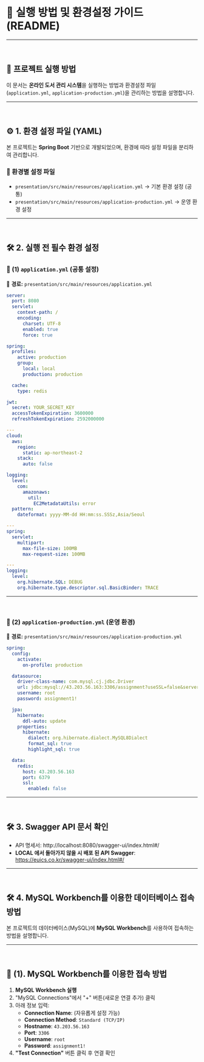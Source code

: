# 📝 실행 방법 및 환경설정 가이드 (README)

---
<br>

## 📌 프로젝트 실행 방법

이 문서는 **온라인 도서 관리 시스템**을 실행하는 방법과 환경설정 파일(`application.yml`, `application-production.yml`)을 관리하는 방법을 설명합니다.

---
<br>

## ⚙️ 1. 환경 설정 파일 (YAML)
본 프로젝트는 **Spring Boot** 기반으로 개발되었으며, 환경에 따라 설정 파일을 분리하여 관리합니다.

### 🔹 환경별 설정 파일
- `presentation/src/main/resources/application.yml` → 기본 환경 설정 (공통)
- `presentation/src/main/resources/application-production.yml` → 운영 환경 설정

---
<br>

## 🛠 2. 실행 전 필수 환경 설정

### 📌 (1) `application.yml` (공통 설정)
📍 **경로:** `presentation/src/main/resources/application.yml`

```yaml
server:
  port: 8080
  servlet:
    context-path: /
    encoding:
      charset: UTF-8
      enabled: true
      force: true

spring:
  profiles:
    active: production
    group:
      local: local
      production: production

  cache:
    type: redis

jwt:
  secret: YOUR_SECRET_KEY
  accessTokenExpiration: 3600000
  refreshTokenExpiration: 2592000000

---
cloud:
  aws:
    region:
      static: ap-northeast-2
    stack:
      auto: false

logging:
  level:
    com:
      amazonaws:
        util:
          EC2MetadataUtils: error
  pattern:
    dateformat: yyyy-MM-dd HH:mm:ss.SSSz,Asia/Seoul

---
spring:
  servlet:
    multipart:
      max-file-size: 100MB
      max-request-size: 100MB

---
logging:
  level:
    org.hibernate.SQL: DEBUG
    org.hibernate.type.descriptor.sql.BasicBinder: TRACE
```

---
<br>

### 📌 (2) `application-production.yml` (운영 환경)
📍 **경로:** `presentation/src/main/resources/application-production.yml`

```yaml
spring:
  config:
    activate:
      on-profile: production

  datasource:
    driver-class-name: com.mysql.cj.jdbc.Driver
    url: jdbc:mysql://43.203.56.163:3306/assignment?useSSL=false&serverTimezone=Asia/Seoul&characterEncoding=UTF-8&allowPublicKeyRetrieval=true&
    username: root
    password: assignment1!

  jpa:
    hibernate:
      ddl-auto: update
    properties:
      hibernate:
        dialect: org.hibernate.dialect.MySQL8Dialect
        format_sql: true
        highlight_sql: true

  data:
    redis:
      host: 43.203.56.163
      port: 6379
      ssl:
        enabled: false
```

---
<br>

## 🛠 3. Swagger API 문서 확인
- API 명세서: http://localhost:8080/swagger-ui/index.html#/
- **LOCAL 에서 돌아가지 않을 시 배포 된 API Swagger**: https://euics.co.kr/swagger-ui/index.html#/
---
<br>

## 🛠 4. MySQL Workbench를 이용한 데이터베이스 접속 방법

본 프로젝트의 데이터베이스(MySQL)에 **MySQL Workbench**를 사용하여 접속하는 방법을 설명합니다.

---
<br>


## 📌 (1). MySQL Workbench를 이용한 접속 방법

1. **MySQL Workbench 실행**
2. "MySQL Connections"에서 "+" 버튼(새로운 연결 추가) 클릭
3. 아래 정보 입력:
   - **Connection Name**: (자유롭게 설정 가능)
   - **Connection Method**: `Standard (TCP/IP)`
   - **Hostname**: `43.203.56.163`
   - **Port**: `3306`
   - **Username**: `root`
   - **Password**: `assignment1!`
4. **"Test Connection"** 버튼 클릭 후 연결 확인

